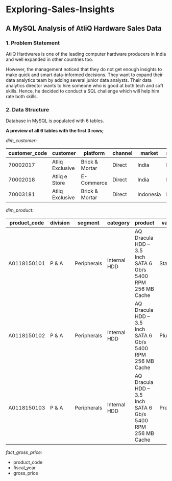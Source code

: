 # Exploring-Sales-Insights
## A MySQL Analysis of AtliQ Hardware Sales Data
### 1. Problem Statement
AtliQ Hardwares is one of the leading computer hardware producers in India and well expanded in other countries too.

However, the management noticed that they do not get enough insights to make quick and smart data-informed decisions. They want to expand their data analytics team by adding several junior data analysts. Their data analytics director wants to hire someone who is good at both tech and soft skills. Hence, he decided to conduct a SQL challenge which will help him rate both skills.

### 2. Data Structure
Database in MySQL is populated with 6 tables.

**A preview of all 6 tables with the first 3 rows;**

*dim_customer:*

| customer_code | customer | platform | channel | market | sub_zone | region |
|---------------|----------|----------|---------|--------|----------|--------|
| 70002017 | Atliq Exclusive | Brick & Mortar | Direct | India | India| APAC |
| 70002018 | Atliq e Store | E-Commerce |Direct | India | India | APAC |
| 70003181 | Atliq Exclusive | Brick & Mortar | Direct | Indonesia | ROA | APAC |

*dim_product:*

| product_code | division | segment | category | product | variant |
|---------------|----------|----------|---------|--------|----------|
| A0118150101 | P & A | Peripherals | Internal HDD | AQ Dracula HDD – 3.5 Inch SATA 6 Gb/s 5400 RPM 256 MB Cache | Standard |
| A0118150102 | P & A | Peripherals | Internal HDD | AQ Dracula HDD – 3.5 Inch SATA 6 Gb/s 5400 RPM 256 MB Cache | Plus |
| A0118150103 | P & A | Peripherals | Internal HDD | AQ Dracula HDD – 3.5 Inch SATA 6 Gb/s 5400 RPM 256 MB Cache | Premium |

*fact_gross_price:*




-	product_code
-	fiscal_year
-	gross_price
